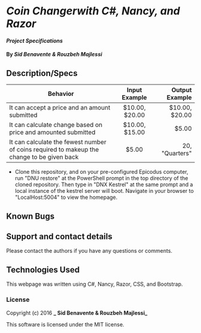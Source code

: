 # _Coin Changerwith C#, Nancy, and Razor_

#### _Project Specifications_

#### By _**Sid Benavente & Rouzbeh Majlessi**_

## Description/Specs

| Behavior        | Input Example           | Output Example  |
| ------------- |:-------------:| -----:|
| It can accept a price and an amount submitted  | $10.00, $20.00 | $10.00, $20.00 |
| It can calculate change based on price and amounted submitted | $10.00, $15.00 | $5.00 |
| It can calculate the fewest number of coins required to makeup the change to be given back  | $5.00 | 20, "Quarters" |

* Clone this repository, and on your pre-configured Epicodus computer, run "DNU restore" at the PowerShell prompt in the top directory of the cloned repository. Then type in "DNX Kestrel" at the same prompt and a local instance of the kestrel server will boot. Navigate in your browser to "LocalHost:5004" to view the homepage.

## Known Bugs

## Support and contact details
Please contact the authors if you have any questions or comments.

## Technologies Used
This webpage was written using C#, Nancy, Razor, CSS, and Bootstrap.

### License
Copyright (c) 2016 **_ Sid Benavente & Rouzbeh Majlessi_**

This software is licensed under the MIT license.
